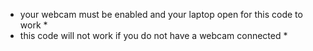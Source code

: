 * your webcam must be enabled and your laptop open for this code to work *
* this code will not work if you do not have a webcam connected *
